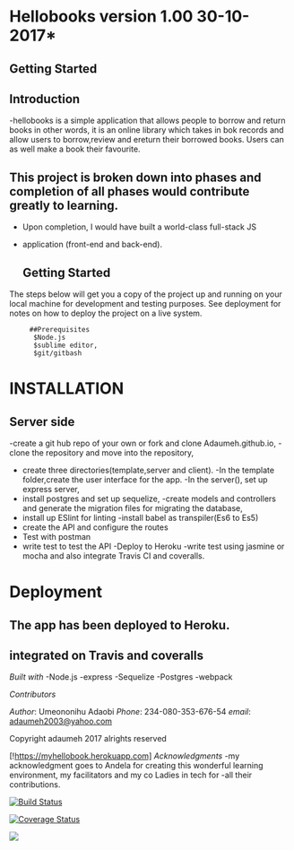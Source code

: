 # Hellobooks  version 1.00 30-10-2017*

## Getting Started

##  Introduction
 -hellobooks is a simple application that allows people to borrow and return books in other words, it is an online library which takes in bok records and allow users to borrow,review  and ereturn their borrowed books. Users can as well make a book their favourite.

 
## This project is broken down into phases and completion of all phases would contribute greatly to  learning.
 - Upon completion, I would have built a world-class full-stack JS 
  - application (front-end and back-end).

      ## Getting Started

 The  steps below  will get you a copy of the project up and running on your local machine for development and testing purposes. See deployment for notes on how to deploy the project on a live system.
~~~
     ##Prerequisites
      $Node.js
      $sublime editor,
      $git/gitbash
  ~~~

# INSTALLATION
## Server side
 -create a git hub repo of your own or fork and clone Adaumeh.github.io,
 -clone the repository and move into   the repository,
 - create three directories(template,server and client).
 -In the template folder,create the user interface for the app. 
 -In the server(), set up  express server, 
 - install postgres and  set up sequelize, 
 -create  models and controllers and generate the migration files
  for migrating the database, 
 - install up ESlint for linting
 -install  babel as transpiler(Es6 to Es5)
 - create the API and configure the routes
 - Test with postman
 - write test to test the API
 -Deploy to Heroku
  -write test using jasmine or mocha and also integrate Travis CI and coveralls.

  # Deployment
  ##  The app has been deployed to Heroku.
  ##  integrated on Travis and coveralls

*Built with*
-Node.js
-express
-Sequelize
-Postgres
-webpack

*Contributors*


*Author*: Umeononihu Adaobi
*Phone*: 234-080-353-676-54
*email*: adaumeh2003@yahoo.com


Copyright adaumeh 2017 alrights reserved

[!https://myhellobook.herokuapp.com]
*Acknowledgments*
-my acknowledgment goes to  Andela for creating this wonderful learning environment, my facilitators and my co Ladies in tech for -all their contributions.



[![Build Status](https://travis-ci.org/Adaumeh/Adaumeh.github.io.svg?branch=development)](https://travis-ci.org/Adaumeh/Adaumeh.github.io)

[![Coverage Status](https://coveralls.io/repos/github/Adaumeh/Adaumeh.github.io/badge.svg?branch=master)](https://coveralls.io/github/Adaumeh/Adaumeh.github.io?branch=master)


<a href="https://codeclimate.com/github/codeclimate/codeclimate"><img src="https://codeclimate.com/github/codeclimate/codeclimate/badges/gpa.svg" /></a>